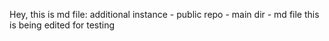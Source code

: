 Hey, this is md file: additional instance - public repo - main dir - md file
this is being edited for testing 
